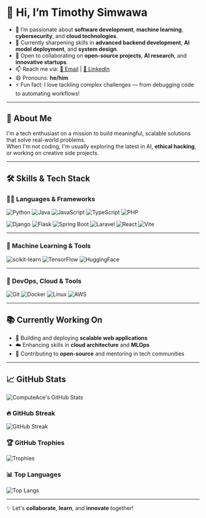 # 👋 Hi, I’m **Timothy Simwawa**

- 👀 I’m passionate about **software development**, **machine learning**, **cybersecurity**, and **cloud technologies**.  
- 🌱 Currently sharpening skills in **advanced backend development**, **AI model deployment**, and **system design**.  
- 🤝 Open to collaborating on **open-source projects**, **AI research**, and **innovative startups**.  
- 📫 Reach me via: [📧 Email](mailto:timeastw@gmail.com) | [💼 LinkedIn](https://www.linkedin.com/in/timothy-simwawa-3a6bb1339/)  
- 😄 Pronouns: **he/him**  
- ⚡ Fun fact: I love tackling complex challenges — from debugging code to automating workflows!  

---

## 🚀 About Me

I'm a tech enthusiast on a mission to build meaningful, scalable solutions that solve real-world problems.  
When I'm not coding, I'm usually exploring the latest in AI, **ethical hacking**, or working on creative side projects.

---

## 🛠 Skills & Tech Stack

### 👨‍💻 Languages & Frameworks

![Python](https://img.shields.io/badge/Python-3776AB?style=for-the-badge&logo=python&logoColor=white)
![Java](https://img.shields.io/badge/Java-007396?style=for-the-badge&logo=java&logoColor=white)
![JavaScript](https://img.shields.io/badge/JavaScript-F7DF1E?style=for-the-badge&logo=javascript&logoColor=black)
![TypeScript](https://img.shields.io/badge/TypeScript-007ACC?style=for-the-badge&logo=typescript&logoColor=white)
![PHP](https://img.shields.io/badge/PHP-777BB4?style=for-the-badge&logo=php&logoColor=white)

![Django](https://img.shields.io/badge/Django-092E20?style=for-the-badge&logo=django&logoColor=white)
![Flask](https://img.shields.io/badge/Flask-black?style=for-the-badge&logo=flask&logoColor=white)
![Spring Boot](https://img.shields.io/badge/Spring_Boot-6DB33F?style=for-the-badge&logo=spring-boot&logoColor=white)
![Laravel](https://img.shields.io/badge/Laravel-F9322C?style=for-the-badge&logo=laravel&logoColor=white)
![React](https://img.shields.io/badge/React-20232A?style=for-the-badge&logo=react&logoColor=61DAFB)
![Vite](https://img.shields.io/badge/Vite-646CFF?style=for-the-badge&logo=vite&logoColor=white)

---

### 🧠 Machine Learning & Tools

![scikit-learn](https://img.shields.io/badge/scikit--learn-F7931E?style=for-the-badge&logo=scikit-learn&logoColor=white)
![TensorFlow](https://img.shields.io/badge/TensorFlow-FF6F00?style=for-the-badge&logo=tensorflow&logoColor=white)
![HuggingFace](https://img.shields.io/badge/HuggingFace-FFD21F?style=for-the-badge&logo=huggingface&logoColor=black)

---

### 🧰 DevOps, Cloud & Tools

![Git](https://img.shields.io/badge/Git-F05032?style=for-the-badge&logo=git&logoColor=white)
![Docker](https://img.shields.io/badge/Docker-2496ED?style=for-the-badge&logo=docker&logoColor=white)
![Linux](https://img.shields.io/badge/Linux-FCC624?style=for-the-badge&logo=linux&logoColor=black)
![AWS](https://img.shields.io/badge/AWS-232F3E?style=for-the-badge&logo=amazon-aws&logoColor=white)

---

## 📚 Currently Working On

- 🧱 Building and deploying **scalable web applications**
- ☁️ Enhancing skills in **cloud architecture** and **MLOps**
- 🔧 Contributing to **open-source** and mentoring in tech communities

---

## 📈 GitHub Stats

![ComputeAce's GitHub Stats](https://github-readme-stats.vercel.app/api?username=ComputeAce&show_icons=true&theme=radical)

### 🔥 GitHub Streak

![GitHub Streak](https://github-readme-streak-stats.herokuapp.com?user=ComputeAce&theme=radical)

### 🏆 GitHub Trophies

![Trophies](https://github-profile-trophy.vercel.app/?username=ComputeAce&theme=radical&column=7)

### 📊 Top Languages

![Top Langs](https://github-readme-stats.vercel.app/api/top-langs/?username=ComputeAce&layout=compact&theme=radical)

---

✨ Let's **collaborate**, **learn**, and **innovate** together!

